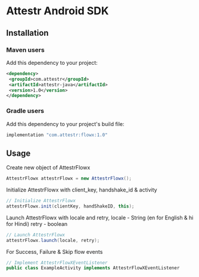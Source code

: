 # Attestr Android SDK

<!-- [![Platform](https://img.shields.io/badge/Android-3DDC84?style=for-the-badge&logo=android&logoColor=white)] -->

## Installation

### Maven users

Add this dependency to your project:

```xml
<dependency>
 <groupId>com.attestr</groupId>
 <artifactId>attestr-java</artifactId>
 <version>1.0</version>
</dependency>
```

### Gradle users

Add this dependency to your project's build file:

```groovy
implementation "com.attestr:flowx:1.0"
```

## Usage

Create new object of AttestrFlowx

```java
AttestrFlowx attestrFlowx = new AttestrFlowx();
```

Initialize AttestrFlowx with client_key, handshake_id & activity

```java
// Initialize AttestrFlowx
attestrFlowx.init(clientKey, handShakeID, this);
```

Launch AttestrFlowx with locale and retry,
	locale - String (en for English & hi for Hindi) 
	retry - boolean 

```java
// Launch AttestrFlowx 
attestrFlowx.launch(locale, retry);
```

For Success, Failure & Skip flow events

```java
// Implement AttestrFlowXEventListener 
public class ExampleActivity implements AttestrFlowXEventListener
```
